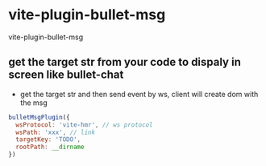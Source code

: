 # vite-plugin-bullet-msg
vite-plugin-bullet-msg


## get the target str from your code to dispaly in screen like bullet-chat

- get the target str and then send event by ws, client will create dom with the msg

```javascript
bulletMsgPlugin({
  wsProtocol: 'vite-hmr', // ws protocol
  wsPath: 'xxx', // link
  targetKey: 'TODO',
  rootPath: __dirname
})
```
